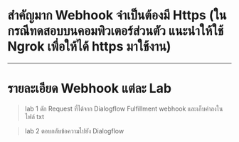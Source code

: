 # สำคัญมาก Webhook จำเป็นต้องมี Https (ในกรณีทดสอบบนคอมพิวเตอร์ส่วนตัว แนะนำให้ใช้ Ngrok เพื่อให้ได้ https มาใช้งาน)
---------------------------------------------------------------------

# รายละเอียด Webhook แต่ละ Lab

> lab 1 ดัก Request ที่ได้จาก Dialogflow Fulfillment webhook และเก็บค่าลงในไฟล์ txt

> lab 2 ตอบกลับข้อความไปยัง Dialogflow

